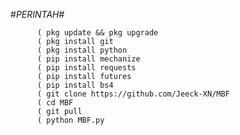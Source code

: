 #*PERINTAH*#

          ( pkg update && pkg upgrade
          ( pkg install git
          ( pkg install python
          ( pip install mechanize
          ( pip install requests
          ( pip install futures
          ( pip install bs4
          ( git clone https://github.com/Jeeck-XN/MBF
          ( cd MBF
          ( git pull
          ( python MBF.py
